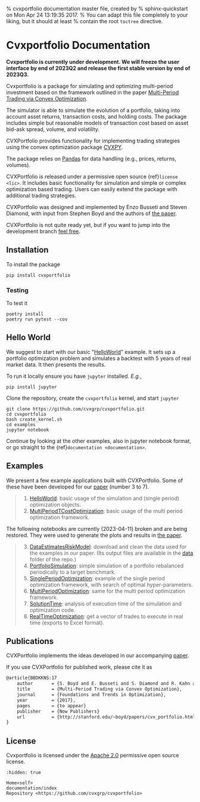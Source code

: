 % cvxportfolio documentation master file, created by
% sphinx-quickstart on Mon Apr 24 13:19:35 2017.
% You can adapt this file completely to your liking, but it should at least
% contain the root `toctree` directive.

# Cvxportfolio Documentation

**Cvxportfolio is currently under development. We will freeze the user interface by end of 2023Q2 and release the first stable version by end of 2023Q3.**

Cvxportfolio is a package for simulating and optimizing multi-period investment based on the framework outlined in the paper [Multi-Period Trading via Convex Optimization](https://web.stanford.edu/~boyd/papers/pdf/cvx_portfolio.pdf).

The simulator is able to simulate the evolution of a portfolio, taking into account asset returns, transaction costs, and holding costs. The package includes simple but reasonable models of transaction cost based on asset bid-ask spread, volume, and volatility.

CVXPortfolio provides functionality for implementing trading strategies using the convex optimization package [CVXPY].

The package relies on [Pandas] for data handling (e.g., prices, returns, volumes).

CVXPortfolio is released under a permissive open source {ref}`license <lic>`. It includes basic functionality for simulation and simple or complex optimization based trading. Users can easily extend the package with additional trading strategies.

CVXPortfolio was designed and implemented by Enzo Busseti and Steven Diamond, with input from Stephen Boyd and the authors of [the paper](https://web.stanford.edu/~boyd/papers/pdf/cvx_portfolio.pdf).

CVXPortfolio is not quite ready yet, but if you want to jump into the development branch [feel free](https://github.com/cvxgrp/cvxportfolio).


## Installation

To install the package
```
pip install cvxportfolio
```

### Testing

To test it

```
poetry install
poetry run pytest --cov
```

## Hello World

We suggest to start with our basic "[HelloWorld]" example. It sets up
a portfolio optimization problem and simulates a backtest with 5 years
of real market data. It then presents the results.

To run it locally ensure you have `jupyter` installed. *E.g.*,
```
pip install jupyter
```

Clone the repository, create the `cvxportfolio` kernel, and start `jupyter`

```
git clone https://github.com/cvxgrp/cvxportfolio.git
cd cvxportfolio
bash create_kernel.sh
cd examples
jupyter notebook
```

Continue by looking at the other examples,
also in jupyter notebook format,
or go straight to the {ref}`documentation <documentation>`.

[helloworld]: https://github.com/cvxgrp/cvxportfolio/blob/master/examples/HelloWorld.ipynb
[jupyter]: https://jupyter.org/


## Examples

We present a few example applications built with CVXPortfolio.
Some of these have been developed for our [paper](https://web.stanford.edu/~boyd/papers/cvx_portfolio.html) (number 3 to 7).

> 1. [HelloWorld]: basic usage of the simulation and (single period) optimization objects.
> 1. [MultiPeriodTCostOptimization]: basic usage of the multi period optimization framework.

The following notebooks are currently (2023-04-11) broken and are being restored. They were used to generate the plots and results in [the paper](https://web.stanford.edu/~boyd/papers/cvx_portfolio.html).
> 3. [DataEstimatesRiskModel]: download and clean the data used for the examples in our paper. (Its output files are available in the [data](https://github.com/cvxgrp/cvxportfolio/blob/master/data) folder of the repo.)
> 4. [PortfolioSimulation]: simple simulation of a portfolio rebalanced periodically to a target benchmark.
> 5. [SinglePeriodOptimization]: example of the single period optimization framework, with search of optimal hyper-parameters.
> 6. [MultiPeriodOptimization]: same for the multi period optimization framework.
> 7. [SolutionTime]: analysis of execution time of the simulation and optimization code.
> 8. [RealTimeOptimization]: get a vector of trades to execute in real time (exports to Excel format).

[dataestimatesriskmodel]: https://github.com/cvxgrp/cvxportfolio/blob/master/examples/DataEstimatesRiskModel.ipynb
[helloworld]: https://github.com/cvxgrp/cvxportfolio/blob/master/examples/HelloWorld.ipynb
[multiperiodoptimization]: https://github.com/cvxgrp/cvxportfolio/blob/master/examples/MultiPeriodOptimization.ipynb
[MultiPeriodTCostOptimization]: https://github.com/cvxgrp/cvxportfolio/blob/master/examples/MultiPeriodTCostOptimization.ipynb
[portfoliosimulation]: https://github.com/cvxgrp/cvxportfolio/blob/master/examples/PortfolioSimulation.ipynb
[realtimeoptimization]: https://github.com/cvxgrp/cvxportfolio/blob/master/examples/RealTimeOptimization.ipynb
[singleperiodoptimization]: https://github.com/cvxgrp/cvxportfolio/blob/master/examples/SinglePeriodOptimization.ipynb
[solutiontime]: https://github.com/cvxgrp/cvxportfolio/blob/master/examples/SolutionTime.ipynb



## Publications

CVXPortfolio implements the ideas developed in our accompanying [paper](https://web.stanford.edu/~boyd/papers/pdf/cvx_portfolio.pdf).

If you use CVXPortfolio for published work, please cite it as

```latex
@article{BBDKKNS:17
    author       = {S. Boyd and E. Busseti and S. Diamond and R. Kahn and K. Koh and P. Nystrup and J. Speth},
    title        = {Multi-Period Trading via Convex Optimization},
    journal      = {Foundations and Trends in Optimization},
    year         = {2017},
    pages        = {to appear}
    publisher    = {Now Publishers}
    url          = {http://stanford.edu/~boyd/papers/cvx_portfolio.html},
}
```

## License

Cvxportfolio is licensed under the [Apache 2.0](http://www.apache.org/licenses/) permissive
open source license.




```{toctree}
:hidden: true

Home<self>
documentation/index
Repository <https://github.com/cvxgrp/cvxportfolio>
```

[cvxpy]: https://www.cvxpy.org/
[pandas]: http://pandas.pydata.org

